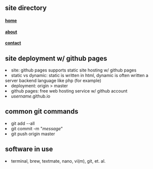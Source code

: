 <html>
<head>
        <title></title>
</head>
<body>
        <h2>site directory</h2>
        <h4><a href="index.html">home</a></h4>
        <h4><a href="about.html">about</a></h4>
        <h4><a href="contact.html">contact</a></h4>

<h2>site deployment w/ github pages</h2>
	<li>site: github pages supports static site hosting w/ github pages</li>
	<li>static vs dynamic: static is written in html, dynamic is often written
	a server backend language like php (for example)
	<li>deployment: origin > master</li>
	<li>github pages: free web hosting service w/ github account</li>
	<li><i>username</i>.github.io</li>
<h2>common git commands</h2>
	<li>git add --all</li>
	<li>git commit -m "<i>message</i>"</li>
	<li>git push origin master</li>
<h2>software in use</h2>
	<li>terminal, brew, textmate, nano, vi(m), git, et. al.</li>
</body>

</html>
